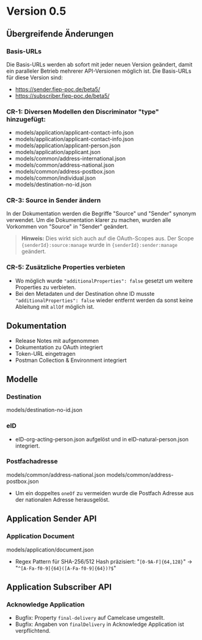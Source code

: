 # Version 0.5

## Übergreifende Änderungen

### Basis-URLs
Die Basis-URLs werden ab sofort mit jeder neuen Version geändert, damit ein paralleler Betrieb mehrerer API-Versionen möglich ist.
Die Basis-URLs für diese Version sind:
- https://sender.fiep-poc.de/beta5/
- https://subscriber.fiep-poc.de/beta5/

### CR-1: Diversen Modellen den Discriminator "type" hinzugefügt:
- models/application/applicant-contact-info.json
- models/application/applicant-contact-info.json
- models/application/applicant-person.json
- models/application/applicant.json
- models/common/address-international.json
- models/common/address-national.json
- models/common/address-postbox.json
- models/common/individual.json
- models/destination-no-id.json

### CR-3: Source in Sender ändern
In der Dokumentation werden die Begriffe "Source" und "Sender" synonym verwendet. Um die Dokumentation klarer zu machen, wurden alle Vorkommen von "Source" in "Sender" geändert.

<!-- theme: warning -->
> **Hinweis:** Dies wirkt sich auch auf die OAuth-Scopes aus. Der Scope `{senderId}:source:manage` wurde in `{senderId}:sender:manage` geändert.

### CR-5: Zusätzliche Properties verbieten
- Wo möglich wurde `"additionalProperties": false` gesetzt um weitere Properties zu verbieten.
- Bei den Metadaten und der Destination ohne ID musste `"additionalProperties": false` wieder entfernt werden da sonst keine Ableitung mit `allOf` möglich ist.

## Dokumentation
- Release Notes mit aufgenommen
- Dokumentation zu OAuth integriert
- Token-URL eingetragen
- Postman Collection & Environment integriert

## Modelle

### Destination
models/destination-no-id.json

### eID
- eID-org-acting-person.json aufgelöst und in eID-natural-person.json integriert.

### Postfachadresse
models/common/address-national.json
models/common/address-postbox.json
- Um ein doppeltes `oneOf` zu vermeiden wurde die Postfach Adresse aus der nationalen Adresse herausgelöst.

## Application Sender API

### Application Document
models/application/document.json
- Regex Pattern für SHA-256/512 Hash präzisiert: "`[0-9A-F]{64,128}`" -> "`^[A-Fa-f0-9]{64}([A-Fa-f0-9]{64})?$`"

## Application Subscriber API

### Acknowledge Application
- Bugfix: Property `final-delivery` auf Camelcase umgestellt.
- Bugfix: Angaben von `finalDelivery` in Acknowledge Application ist verpflichtend.
